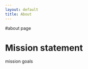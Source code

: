 ```yaml
---
layout: default
title: About
---
```

#about page

<h1>Mission statement</h1>

mission goals
